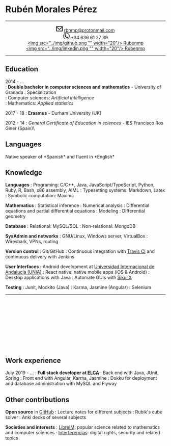 Rubén Morales Pérez
===================


-----------------

<div style="text-align: center">

<img src="../img/message.png" width="20"/> rbnmp@protonmail.com \
<img src="../img/wa.jpg" width="20"/> +34 636 61 27 39 \
[<img src="../img/github.png "" width="20"/> Rubenmp](https://github.com/Rubenmp) \
[<img src="../img/linkedin.png "" width="20"/> Rubenmp](https://linkedin.com/in/rubén-morales-pérez)

</div>

-----------------



## Education

<div>

2014 - ... \
:   **Double bachelor in computer sciences and mathematics** - University of Granada 
:   Specialization\
    :   Computer sciences: *Artificial intelligence*\
    :   Mathematics: *Applied statistics*


2017 - 18
:   **Erasmus** - Durham University (UK)

2012 - 14
:   *General Certificate of Education in sciences* - IES Francisco Ros Giner (Spain)\

</div>

  
## Languages

<div>
Native speaker of *Spanish* and fluent in *English*
</div>

## Knowledge
<div>

**Languages**
:   Programing: C/C++, Java, JavaScript/TypeScript, Python, Ruby, R, Bash, x86 assembly, AIML
:   Typesetting systems: Markdown, Latex
:   Symbolic computation: Maxima


**Mathematics**
:   Statistical inference
:   Numerical analysis
:   Differential equations and partial differential equations
:   Modeling
:   Differential geometry


**Database**
:   Relational: MySQL/SQL
:   Non-relational: MongoDB


**SysAdmin and networks**
:   GNU/Linux, Windows server, VirtualBox
:   Wireshark, VPNs, routing


**Version control**
:   Git/GitHub
:   Continuous integration with [Travis CI](https://travis-ci.com/) and continuous delivery with Jenkins


**User Interfaces**
:   Android development at [Universidad Internacional de Andalucía (UNIA)](https://www.unia.es/servicio-de-comunicacion-e-informacion/prensa-uniatv/category/cursos-de-verano-unia/4)
:   React native: native mobile apps (iOS & Android)
:   Desktop applications with Java
:   Automate GUIs with [SikuliX](https://github.com/Rubenmp/Charla-SikuliX)


**Testing**
:   Junit, Mockito (Java)
:   Karma, Jasmine (Angular)
:   Selenium

****

</div>

<div style="padding-top: 150px">

</div>

## Work experience
<div>

July 2019 - ...
:   **Full stack developer at [ELCA](https://www.elca.ch/en)**
:	Back end with Java, JUnit, Spring
:	Front end with Angular, Karma, Jasmine
:	Dokku for deployment and database administration with MySQL and Flyway

</div>



## Other contributions

<div>

**Open source** in [GitHub](https://github.com/Rubenmp)
:   Lecture notes for different subjects
:   Rubik's cube solver
:   Anki decks of several subjects

**Societies and interests**
:   [LibreIM](https://libreim.github.io/): popular science related to mathematics and computer sciences
:   [Interferencias](https://interferencias.tech/): digital rights, security and related topics

</div>

